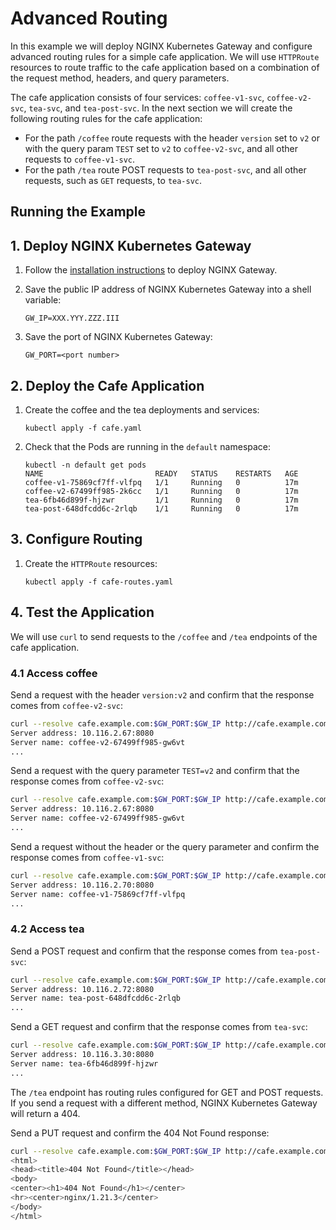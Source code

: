 # Advanced Routing

In this example we will deploy NGINX Kubernetes Gateway and configure advanced routing rules for a simple cafe application. 
We will use `HTTPRoute` resources to route traffic to the cafe application based on a combination of the request method, headers, and query parameters.

The cafe application consists of four services: `coffee-v1-svc`, `coffee-v2-svc`, `tea-svc`, and `tea-post-svc`. In the next section we will create the following routing rules for the cafe application:
- For the path `/coffee` route requests with the header `version` set to `v2` or with the query param `TEST` set to `v2` to `coffee-v2-svc`, and all other requests to `coffee-v1-svc`.
- For the path `/tea` route POST requests to `tea-post-svc`, and all other requests, such as `GET` requests, to `tea-svc`.  

## Running the Example

## 1. Deploy NGINX Kubernetes Gateway

1. Follow the [installation instructions](https://github.com/nginxinc/nginx-kubernetes-gateway/blob/main/README.md#run-nginx-gateway) to deploy NGINX Gateway.

1. Save the public IP address of NGINX Kubernetes Gateway into a shell variable:
   
   ```
   GW_IP=XXX.YYY.ZZZ.III
   ```

1. Save the port of NGINX Kubernetes Gateway:
   
   ```
   GW_PORT=<port number>
   ```

## 2. Deploy the Cafe Application  

1. Create the coffee and the tea deployments and services:
   
   ```
   kubectl apply -f cafe.yaml
   ```

1. Check that the Pods are running in the `default` namespace:

   ```
   kubectl -n default get pods
   NAME                         READY   STATUS    RESTARTS   AGE
   coffee-v1-75869cf7ff-vlfpq   1/1     Running   0          17m
   coffee-v2-67499ff985-2k6cc   1/1     Running   0          17m
   tea-6fb46d899f-hjzwr         1/1     Running   0          17m
   tea-post-648dfcdd6c-2rlqb    1/1     Running   0          17m
   ```

## 3. Configure Routing

1. Create the `HTTPRoute` resources:

   ```
   kubectl apply -f cafe-routes.yaml
   ```

## 4. Test the Application

We will use `curl` to send requests to the `/coffee` and `/tea` endpoints of the cafe application.

### 4.1 Access coffee

Send a request with the header `version:v2` and confirm that the response comes from `coffee-v2-svc`:

```bash
curl --resolve cafe.example.com:$GW_PORT:$GW_IP http://cafe.example.com:$GW_PORT/coffee -H "version:v2"
Server address: 10.116.2.67:8080
Server name: coffee-v2-67499ff985-gw6vt
...
```

Send a request with the query parameter `TEST=v2` and confirm that the response comes from `coffee-v2-svc`:

```bash
curl --resolve cafe.example.com:$GW_PORT:$GW_IP http://cafe.example.com:$GW_PORT/coffee?TEST=v2
Server address: 10.116.2.67:8080
Server name: coffee-v2-67499ff985-gw6vt
...
```

Send a request without the header or the query parameter and confirm the response comes from `coffee-v1-svc`:

```bash
curl --resolve cafe.example.com:$GW_PORT:$GW_IP http://cafe.example.com:$GW_PORT/coffee
Server address: 10.116.2.70:8080
Server name: coffee-v1-75869cf7ff-vlfpq
...
```

### 4.2 Access tea

Send a POST request and confirm that the response comes from `tea-post-svc`:

```bash
curl --resolve cafe.example.com:$GW_PORT:$GW_IP http://cafe.example.com:$GW_PORT/tea -X POST
Server address: 10.116.2.72:8080
Server name: tea-post-648dfcdd6c-2rlqb
...
```

Send a GET request and confirm that the response comes from `tea-svc`:

```bash
curl --resolve cafe.example.com:$GW_PORT:$GW_IP http://cafe.example.com:$GW_PORT/tea
Server address: 10.116.3.30:8080
Server name: tea-6fb46d899f-hjzwr
...
```

The `/tea` endpoint has routing rules configured for GET and POST requests. If you send a request with a different method, NGINX Kubernetes Gateway will return a 404.

Send a PUT request and confirm the 404 Not Found response:

```bash
curl --resolve cafe.example.com:$GW_PORT:$GW_IP http://cafe.example.com:$GW_PORT/tea -X PUT
<html>
<head><title>404 Not Found</title></head>
<body>
<center><h1>404 Not Found</h1></center>
<hr><center>nginx/1.21.3</center>
</body>
</html>
```
